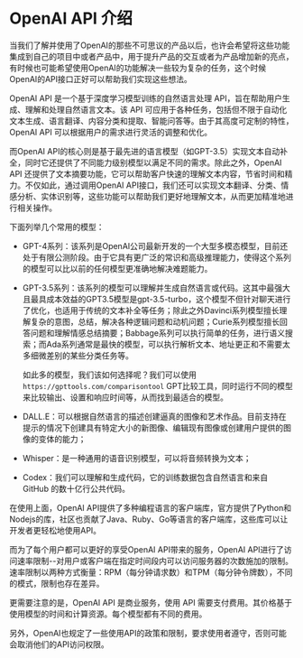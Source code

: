 # OpenAI API 介绍

当我们了解并使用了OpenAI的那些不可思议的产品以后，也许会希望将这些功能集成到自己的项目中或者产品中，用于提升产品的交互或者为产品增加新的亮点，有时候也可能希望使用OpenAI的功能解决一些较为复杂的任务，这个时候OpenAI的API接口正好可以帮助我们实现这些想法。

OpenAI API 是一个基于深度学习模型训练的自然语言处理 API，旨在帮助用户生成、理解和处理自然语言文本。该 API 可应用于各种任务，包括但不限于自动化文本生成、语言翻译、内容分类和提取、智能问答等。由于其高度可定制的特性，OpenAI API 可以根据用户的需求进行灵活的调整和优化。

而OpenAI API的核心则是基于最先进的语言模型（如GPT-3.5）实现文本自动补全，同时它还提供了不同能力级别模型以满足不同的需求。除此之外，OpenAI API 还提供了文本摘要功能，它可以帮助客户快速的理解文本内容，节省时间和精力。不仅如此，通过调用OpenAI API接口，我们还可以实现文本翻译、分类、情感分析、实体识别等，这些功能可以帮助我们更好地理解文本，从而更加精准地进行相关操作。

下面列举几个常用的模型：

* GPT-4系列：该系列是OpenAI公司最新开发的一个大型多模态模型，目前还处于有限公测阶段。由于它具有更广泛的常识和高级推理能力，使得这个系列的模型可以比以前的任何模型更准确地解决难题能力。

* GPT-3.5系列：该系列的模型可以理解并生成自然语言或代码。这其中最强大且最具成本效益的GPT3.5模型是gpt-3.5-turbo，这个模型不但针对聊天进行了优化，也适用于传统的文本补全等任务；除此之外Davinci系列模型擅长理解复杂的意图，总结，解决各种逻辑问题和动机问题；Curie系列模型擅长回答问题和理解情感总结摘要；Babbage系列可以执行简单的任务，进行语义搜索；而Ada系列通常是最快的模型，可以执行解析文本、地址更正和不需要太多细微差别的某些分类任务等。
  
  如此多的模型，我们该如何选择呢？我们可以使用`https://gpttools.com/comparisontool` GPT比较工具，同时运行不同的模型来比较输出、设置和响应时间等，从而找到最适合的模型。
  
* DALL.E：可以根据自然语言的描述创建逼真的图像和艺术作品。目前支持在提示的情况下创建具有特定大小的新图像、编辑现有图像或创建用户提供的图像的变体的能力；
* Whisper：是一种通用的语音识别模型，可以将音频转换为文本；
* Codex：我们可以理解和生成代码，它的训练数据包含自然语言和来自 GitHub 的数十亿行公共代码。

在使用上面，OpenAI API提供了多种编程语言的客户端库，官方提供了Python和Nodejs的库，社区也贡献了Java、Ruby、Go等语言的客户端库，这些库可以让开发者更轻松地使用API。

而为了每个用户都可以更好的享受OpenAI API带来的服务，OpenAI API进行了访问速率限制--对用户或客户端在指定时间段内可以访问服务器的次数施加的限制。速率限制以两种方式衡量：RPM（每分钟请求数）和TPM（每分钟令牌数），不同的模式，限制也存在差异。

更需要注意的是，OpenAI API 是商业服务，使用 API 需要支付费用。其价格基于使用模型的时间和计算资源。每个模型都有不同的费用。

另外，OpenAI也规定了一些使用API的政策和限制，要求使用者遵守，否则可能会取消他们的API访问权限。